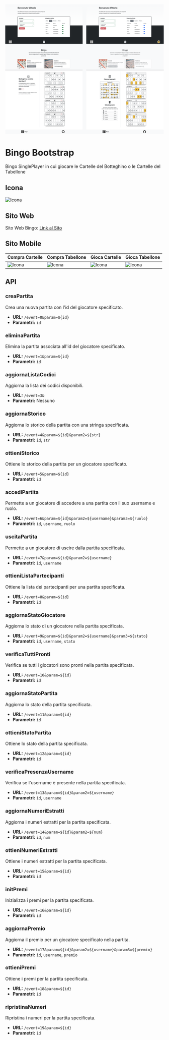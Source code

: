 <img src="https://github.com/vittorioPiotti/Bingo-Online-Bootstrap/blob/main/preview.png" />



# Bingo Bootstrap
Bingo SinglePlayer in cui giocare le Cartelle del Botteghino o le Cartelle del Tabellone



## Icona 
<img src="https://github.com/vittorioPiotti/Bingo/blob/main/img/icona.png" alt="Icona" width="100"/>

## Sito Web

Sito Web Bingo: [Link al Sito](https://vittoriopiotti.altervista.org/Bingo/Online/index.php)





## Sito Mobile

| Compra Cartelle | Compra Tabellone| Gioca Cartelle | Gioca Tabellone
| ------------ | ------------ | ------------ | ------------ |
| <img src="https://github.com/vittorioPiotti/Bingo/blob/main/cartelleMobile.png" alt="Icona" width="150"/> | <img src="https://github.com/vittorioPiotti/Bingo/blob/main/cartelleMobile.png" alt="Icona" width="150"/>  | <img src="https://github.com/vittorioPiotti/Bingo/blob/main/giocoCarteMobile.png" alt="Icona" width="150"/>  | <img src="https://github.com/vittorioPiotti/Bingo/blob/main/giocoTabelloneMobile.png" alt="Icona" width="150"/> | 



## API

### creaPartita
Crea una nuova partita con l'id del giocatore specificato.

- **URL:** `/event=0&param=${id}`
- **Parametri:** `id`

### eliminaPartita
Elimina la partita associata all'id del giocatore specificato.

- **URL:** `/event=1&param=${id}`
- **Parametri:** `id`

### aggiornaListaCodici
Aggiorna la lista dei codici disponibili.

- **URL:** `/event=3&`
- **Parametri:** Nessuno

### aggiornaStorico
Aggiorna lo storico della partita con una stringa specificata.

- **URL:** `/event=4&param=${id}&param2=${str}`
- **Parametri:** `id`, `str`

### ottieniStorico
Ottiene lo storico della partita per un giocatore specificato.

- **URL:** `/event=5&param=${id}`
- **Parametri:** `id`

### accediPartita
Permette a un giocatore di accedere a una partita con il suo username e ruolo.

- **URL:** `/event=6&param=${id}&param2=${username}&param3=${ruolo}`
- **Parametri:** `id`, `username`, `ruolo`

### uscitaPartita
Permette a un giocatore di uscire dalla partita specificata.

- **URL:** `/event=7&param=${id}&param2=${username}`
- **Parametri:** `id`, `username`

### ottieniListaPartecipanti
Ottiene la lista dei partecipanti per una partita specificata.

- **URL:** `/event=8&param=${id}`
- **Parametri:** `id`

### aggiornaStatoGiocatore
Aggiorna lo stato di un giocatore nella partita specificata.

- **URL:** `/event=9&param=${id}&param2=${username}&param3=${stato}`
- **Parametri:** `id`, `username`, `stato`

### verificaTuttiPronti
Verifica se tutti i giocatori sono pronti nella partita specificata.

- **URL:** `/event=10&param=${id}`
- **Parametri:** `id`

### aggiornaStatoPartita
Aggiorna lo stato della partita specificata.

- **URL:** `/event=11&param=${id}`
- **Parametri:** `id`

### ottieniStatoPartita
Ottiene lo stato della partita specificata.

- **URL:** `/event=12&param=${id}`
- **Parametri:** `id`

### verificaPresenzaUsername
Verifica se l'username è presente nella partita specificata.

- **URL:** `/event=13&param=${id}&param2=${username}`
- **Parametri:** `id`, `username`

### aggiornaNumeriEstratti
Aggiorna i numeri estratti per la partita specificata.

- **URL:** `/event=14&param=${id}&param2=${num}`
- **Parametri:** `id`, `num`

### ottieniNumeriEstratti
Ottiene i numeri estratti per la partita specificata.

- **URL:** `/event=15&param=${id}`
- **Parametri:** `id`

### initPremi
Inizializza i premi per la partita specificata.

- **URL:** `/event=16&param=${id}`
- **Parametri:** `id`

### aggiornaPremio
Aggiorna il premio per un giocatore specificato nella partita.

- **URL:** `/event=17&param=${id}&param2=${username}&param3=${premio}`
- **Parametri:** `id`, `username`, `premio`

### ottieniPremi
Ottiene i premi per la partita specificata.

- **URL:** `/event=18&param=${id}`
- **Parametri:** `id`

### ripristinaNumeri
Ripristina i numeri per la partita specificata.

- **URL:** `/event=19&param=${id}`
- **Parametri:** `id`
